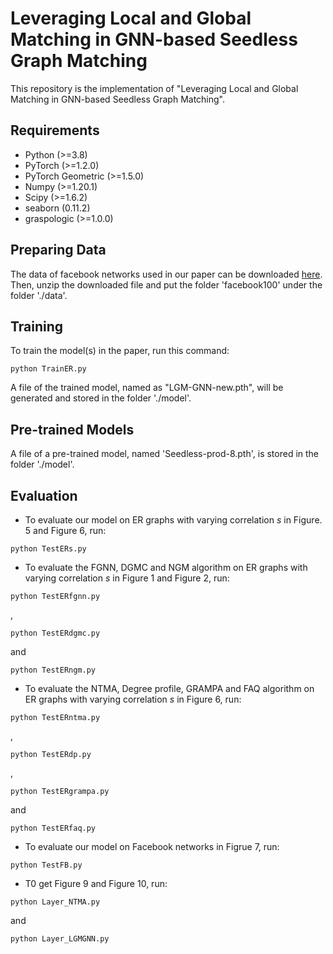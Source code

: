 # Leveraging Local and Global Matching in GNN-based Seedless Graph Matching

This repository is the implementation of "Leveraging Local and Global Matching in GNN-based Seedless Graph Matching".

## Requirements

* Python (>=3.8)
* PyTorch (>=1.2.0)
* PyTorch Geometric (>=1.5.0)
* Numpy (>=1.20.1)
* Scipy (>=1.6.2)
* seaborn (0.11.2)
* graspologic (>=1.0.0)


## Preparing Data

The data of facebook networks used in our paper can be downloaded [here](https://archive.org/download/oxford-2005-facebook-matrix/facebook100.zip). 
Then, unzip the downloaded file and put the folder 'facebook100' under the folder './data'.

## Training

To train the model(s) in the paper, run this command:

```
python TrainER.py
```
A file of the trained model, named as "LGM-GNN-new.pth", will be generated and stored in the folder './model'.

## Pre-trained Models

A file of a pre-trained model, named 'Seedless-prod-8.pth', is stored in the folder './model'.

## Evaluation




* To evaluate our model on ER graphs with varying correlation $s$ in Figure. 5 and Figure 6, run:
```
python TestERs.py
```

* To evaluate the FGNN, DGMC and NGM algorithm on ER graphs with varying correlation $s$ in Figure 1 and Figure 2, run:
```
python TestERfgnn.py
```
,
```
python TestERdgmc.py
```
and
```
python TestERngm.py

```

* To evaluate the NTMA, Degree profile, GRAMPA and FAQ algorithm on ER graphs with varying correlation $s$ in Figure 6, run:
```
python TestERntma.py
```
,
```
python TestERdp.py
```
,
```
python TestERgrampa.py
```
and
```
python TestERfaq.py
```



* To evaluate our model on Facebook networks in Figrue 7, run:
```
python TestFB.py
```

* T0 get Figure 9 and Figure 10, run:
```
python Layer_NTMA.py
```
and
```
python Layer_LGMGNN.py
```



